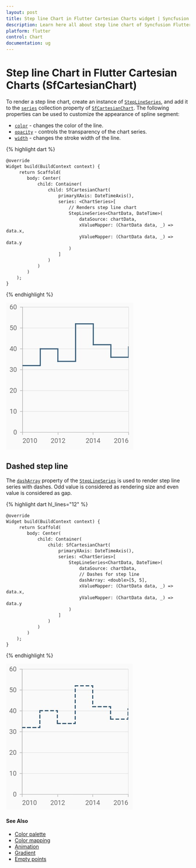 ```yaml
---
layout: post
title: Step line Chart in Flutter Cartesian Charts widget | Syncfusion 
description: Learn here all about step line chart of Syncfusion Flutter Cartesian Charts (SfCartesianChart) widget and more.
platform: flutter
control: Chart
documentation: ug
---
```


# Step line Chart in Flutter Cartesian Charts (SfCartesianChart)

To render a step line chart, create an instance of [`StepLineSeries`](https://pub.dev/documentation/syncfusion_flutter_charts/latest/charts/StepLineSeries-class.html), and add it to the [`series`](https://pub.dev/documentation/syncfusion_flutter_charts/latest/charts/SfCartesianChart/series.html) collection property of [`SfCartesianChart`](https://pub.dev/documentation/syncfusion_flutter_charts/latest/charts/SfCartesianChart-class.html). The following properties can be used to customize the appearance of spline segment:

* [`color`](https://pub.dev/documentation/syncfusion_flutter_charts/latest/charts/CartesianSeries/color.html) - changes the color of the line.
* [`opacity`](https://pub.dev/documentation/syncfusion_flutter_charts/latest/charts/CartesianSeries/opacity.html) - controls the transparency of the chart series.
* [`width`](https://pub.dev/documentation/syncfusion_flutter_charts/latest/charts/CartesianSeries/width.html) - changes the stroke width of the line.

{% highlight dart %} 
    
    @override
    Widget build(BuildContext context) {
         return Scaffold(
            body: Center(
                child: Container(
                    child: SfCartesianChart(
                        primaryXAxis: DateTimeAxis(),
                        series: <ChartSeries>[
                            // Renders step line chart
                            StepLineSeries<ChartData, DateTime>(
                                dataSource: chartData,
                                xValueMapper: (ChartData data, _) => data.x,
                                yValueMapper: (ChartData data, _) => data.y
                            )
                        ]
                    )
                )   
            )
        );
    }

{% endhighlight %}

![Step line chart](cartesian-chart-types-images/stepline.jpg)

## Dashed step line

The [`dashArray`](https://pub.dev/documentation/syncfusion_flutter_charts/latest/charts/CartesianSeries/dashArray.html) property of the [`StepLineSeries`](https://pub.dev/documentation/syncfusion_flutter_charts/latest/charts/StepLineSeries-class.html) is used to render step line series with dashes. Odd value is considered as rendering size and even value is considered as gap.

{% highlight dart hl_lines="12" %} 
    
    @override
    Widget build(BuildContext context) {
         return Scaffold(
            body: Center(
                child: Container(
                    child: SfCartesianChart(
                        primaryXAxis: DateTimeAxis(),
                        series: <ChartSeries>[
                            StepLineSeries<ChartData, DateTime>(
                                dataSource: chartData,
                                // Dashes for step line
                                dashArray: <double>[5, 5],
                                xValueMapper: (ChartData data, _) => data.x,
                                yValueMapper: (ChartData data, _) => data.y
                            )
                        ]
                    )
                )   
            )
        );
    }

{% endhighlight %}

![Step line chart](cartesian-chart-types-images/dashed_stepline.jpg)

#### See Also

* [Color palette](/flutter/cartesian-charts/series-customization#color-palette) 
* [Color mapping](/flutter/cartesian-charts/series-customization#color-mapping-for-data-points)
* [Animation](/flutter/cartesian-charts/series-customization#animation)
* [Gradient](/flutter/cartesian-charts/series-customization#gradient-fill)
* [Empty points](/flutter/cartesian-charts/series-customization#empty-points)